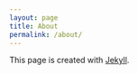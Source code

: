 ```yaml
---
layout: page
title: About
permalink: /about/
---
```


This page is created with [Jekyll](jekyll-url).

[jekyll-url]: https://jekyllrb.com/
[jekyll-organization]: https://github.com/jekyll
